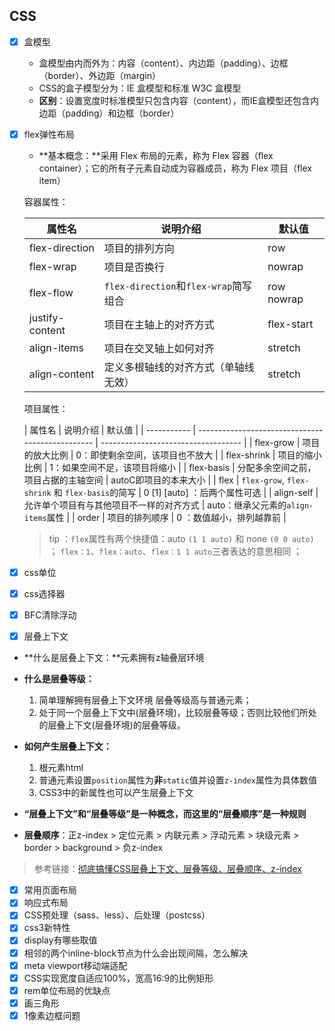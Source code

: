 ## CSS

- [x] 盒模型

  - 盒模型由内而外为：内容（content）、内边距（padding）、边框（border）、外边距（margin）
  - CSS的盒子模型分为：IE 盒模型和标准 W3C 盒模型
  - **区别**：设置宽度时标准模型只包含内容（content），而IE盒模型还包含内边距（padding）和边框（border）
  
  
  
- [x] flex弹性布局

  - **基本概念：**采用 Flex 布局的元素，称为 Flex 容器（flex container）；它的所有子元素自动成为容器成员，称为 Flex 项目（flex item）

  容器属性：

  | 属性名          | 说明介绍                              | 默认值      |
  | --------------- | ------------------------------------- | ----------- |
  | flex-direction  | 项目的排列方向                        | row         |
  | flex-wrap       | 项目是否换行                          | nowrap      |
  | flex-flow       | `flex-direction`和`flex-wrap`简写组合 | row  nowrap |
  | justify-content | 项目在主轴上的对齐方式                | flex-start  |
  | align-items     | 项目在交叉轴上如何对齐                | stretch     |
  | align-content   | 定义多根轴线的对齐方式（单轴线无效）  | stretch     |

  项目属性：

  | 属性名      | 说明介绍                                         | 默认值                              |
| ----------- | ------------------------------------------------ | ----------------------------------- |
  | flex-grow   | 项目的放大比例                                   | 0：即使剩余空间，该项目也不放大     |
  | flex-shrink | 项目的缩小比例                                   | 1：如果空间不足，该项目将缩小       |
  | flex-basis  | 分配多余空间之前，项目占据的主轴空间             | autoC即项目的本来大小               |
  | flex        | `flex-grow`, `flex-shrink` 和 `flex-basis`的简写 | 0  [1]  [auto] ：后两个属性可选     |
  | align-self  | 允许单个项目有与其他项目不一样的对齐方式         | auto：继承父元素的`align-items`属性 |
  | order       | 项目的排列顺序                                   | 0 ：数值越小，排列越靠前            |
  
  > tip ：`flex`属性有两个快捷值：auto `(1 1 auto)` 和 none `(0 0 auto)` ；
  > 	    `flex：1`、`flex：auto`、`flex：1 1 auto`三者表达的意思相同 ；
  
  


- [x] css单位

- [x] css选择器
- [x] BFC清除浮动

- [x] 层叠上下文

- **什么是层叠上下文：**元素拥有z轴叠层环境
- **什么是层叠等级：**
  1. 简单理解拥有层叠上下文环境 层叠等级高与普通元素；
  2. 处于同一个层叠上下文中(层叠环境)，比较层叠等级；否则比较他们所处的层叠上下文(层叠环境)的层叠等级。
- **如何产生层叠上下文：**
  1. 根元素html
  2. 普通元素设置`position`属性为**非**`static`值并设置`z-index`属性为具体数值
  3. CSS3中的新属性也可以产生层叠上下文
- **“层叠上下文”和“层叠等级”是一种概念，而这里的“层叠顺序”是一种规则**


- **层叠顺序**：正z-index > 定位元素 > 内联元素 > 浮动元素 > 块级元素 > border > background > 负z-index

> 参考链接：[彻底搞懂CSS层叠上下文、层叠等级、层叠顺序、z-index](https://www.jianshu.com/p/0f88946a0746)


- [x] 常用页面布局
- [x] 响应式布局
- [x] CSS预处理（sass、less）、后处理（postcss）
- [x] css3新特性
- [x] display有哪些取值
- [x] 相邻的两个inline-block节点为什么会出现间隔，怎么解决
- [x] meta viewport移动端适配
- [x] CSS实现宽度自适应100%，宽高16:9的比例矩形
- [x] rem单位布局的优缺点
- [x] 画三角形
- [x] 1像素边框问题